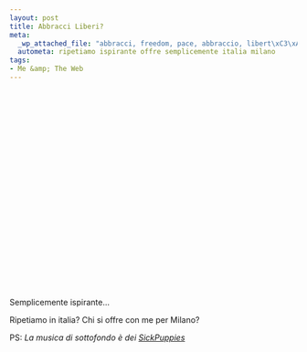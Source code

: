 ```yaml
--- 
layout: post
title: Abbracci Liberi?
meta: 
  _wp_attached_file: "abbracci, freedom, pace, abbraccio, libert\xC3\xA0, abbracci a milano, amore"
  autometa: ripetiamo ispirante offre semplicemente italia milano
tags: 
- Me &amp; The Web
---
```

<object width="425" height="350"><param name="movie" value="http://www.youtube.com/v/vr3x_RRJdd4"></param><param name="wmode" value="transparent"></param><embed src="http://www.youtube.com/v/vr3x_RRJdd4" type="application/x-shockwave-flash" wmode="transparent" width="425" height="350"></embed></object> 


Semplicemente ispirante...  

Ripetiamo in italia? Chi si offre con me per Milano? 


PS: *La musica di sottofondo è dei [SickPuppies](http://sickpuppies.net/)* 
